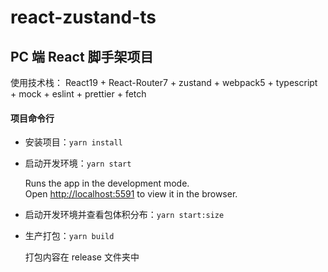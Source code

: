 # react-zustand-ts

## PC 端 React 脚手架项目

使用技术栈：
React19 + React-Router7 + zustand + webpack5 + typescript + mock + eslint + prettier + fetch

#### 项目命令行

- 安装项目：`yarn install`

- 启动开发环境：`yarn start`

  Runs the app in the development mode.<br />
  Open [http://localhost:5591](http://localhost:5591) to view it in the browser.

- 启动开发环境并查看包体积分布：`yarn start:size`

- 生产打包：`yarn build`

  打包内容在 release 文件夹中
